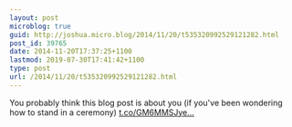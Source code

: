 ```yaml
---
layout: post
microblog: true
guid: http://joshua.micro.blog/2014/11/20/t535320992529121282.html
post_id: 39765
date: 2014-11-20T17:37:25+1100
lastmod: 2019-07-30T17:41:42+1100
type: post
url: /2014/11/20/t535320992529121282.html
---
```

You probably think this blog post is about you (if you've been wondering how to stand in a ceremony) [t.co/GM6MMSJye...](http://t.co/GM6MMSJyeU)
